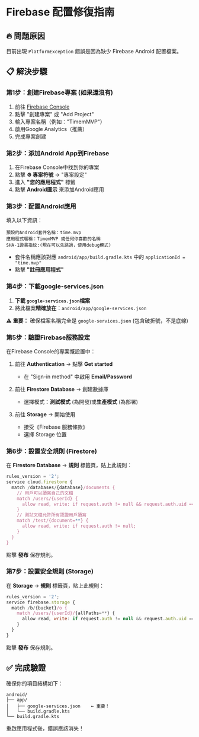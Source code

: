 # Firebase 配置修復指南

## 🔥 問題原因
目前出現 `PlatformException` 錯誤是因為缺少 Firebase Android 配置檔案。

## 📋 解決步驟

### 第1步：創建Firebase專案 (如果還沒有)

1. 前往 [Firebase Console](https://console.firebase.google.com/)
2. 點擊 "創建專案" 或 "Add Project"
3. 輸入專案名稱（例如："TimemMVP"）
4. 啟用Google Analytics（推薦）
5. 完成專案創建

### 第2步：添加Android App到Firebase

1. 在Firebase Console中找到你的專案
2. 點擊 **⚙️ 專案符號** → "專案設定"
3. 進入 **"您的應用程式"** 標籤
4. 點擊 **Android圖示** 來添加Android應用

### 第3步：配置Android應用

填入以下資訊：
```
預設的Android套件名稱：time.mvp
應用程式暱稱：TimemMVP 或任何你喜歡的名稱
SHA-1證書指紋:(現在可以先跳過，使用debug模式)
```

- 套件名稱應該對應 `android/app/build.gradle.kts` 中的 `applicationId = "time.mvp"`
- 點擊 **"註冊應用程式"**

### 第4步：下載google-services.json

1. **下載 `google-services.json`檔案**
2. 將此檔案**精確放在**：`android/app/google-services.json`

⚠️ **重要：** 確保檔案名稱完全是 `google-services.json` (包含破折號，不是底線)

### 第5步：驗證Firebase服務設定

在Firebase Console的專案慨設置中：

1. 前往 **Authentication** → 點擊 **Get started** 
   - 在 "Sign-in method" 中啟用 **Email/Password**
   
2. 前往 **Firestore Database** → 創建數據庫
   - 選擇模式：**測試模式** (為開發)或**生產模式** (為部署)
   
3. 前往 **Storage** → 開始使用
   - 接受《Firebase 服務條款》
   - 選擇 Storage 位置

### 第6步：設置安全規則 (Firestore)

在 **Firestore Database** → **規則** 標籤頁，貼上此規則：

```javascript
rules_version = '2';
service cloud.firestore {
  match /databases/{database}/documents {
    // 用戶可以讀寫自己的文檔
    match /users/{userId} {
      allow read, write: if request.auth != null && request.auth.uid == userId;
    }
    // 測試文檔允許所有認證用戶讀寫
    match /test/{document=**} {
      allow read, write: if request.auth != null;
    }
  }
}
```

點擊 **發布** 保存規則。

### 第7步：設置安全規則 (Storage)

在 **Storage** → **規則** 標籤頁，貼上此規則：

```javascript
rules_version = '2';
service firebase.storage {
  match /b/{bucket}/o {
    match /users/{userId}/{allPaths=**} {
      allow read, write: if request.auth != null && request.auth.uid == userId;
    }
  }
}
```

點擊 **發布** 保存規則。

## ✅ 完成驗證

確保你的項目結構如下：
```
android/
├── app/
│   ├── google-services.json    ← 重要！
│   └── build.gradle.kts
└── build.gradle.kts
```

重啟應用程式後，錯誤應該消失！
